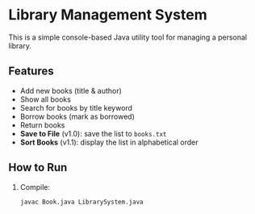 # Library Management System

This is a simple console-based Java utility tool for managing a personal library.

## Features
- Add new books (title & author)
- Show all books
- Search for books by title keyword
- Borrow books (mark as borrowed)
- Return books
- **Save to File** (v1.0): save the list to `books.txt`
- **Sort Books** (v1.1): display the list in alphabetical order

## How to Run
1. Compile:
   ```bash
   javac Book.java LibrarySystem.java
